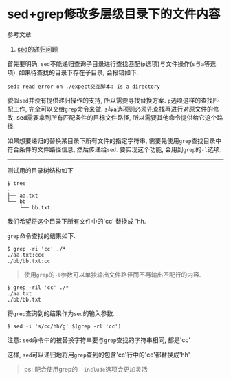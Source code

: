 # sed+grep修改多层级目录下的文件内容

参考文章

1. [sed的递归问题](http://www.blogbus.com/kebe-jea-logs/59348026.html)

首先要明确, `sed`不能递归查询子目录进行查找匹配(`p`选项)与文件操作(`s`与`a`等选项). 如果待查找的目录下存在子目录, 会报错如下.

```
sed: read error on ./expect交互脚本: Is a directory
```

貌似`sed`并没有提供递归操作的支持, 所以需要寻找替换方案. `p`选项这样的查找匹配工作, 完全可以交给`grep`命令来做. `s`与`a`选项则必须先查找再进行对原文件的修改. sed需要拿到所有匹配条件的目标文件路径, 所以需要其他命令提供给它这个路径.

如果想要递归的替换某目录下所有文件的指定字符串, 需要先使用`grep`查找目录中符合条件的文件路径信息, 然后传递给`sed`. 要实现这个功能, 会用到`grep`的`-l`选项.

------

测试用的目录树结构如下

```
$ tree
.
├── aa.txt
└── bb
    └── bb.txt
```

我们希望将这个目录下所有文件中的'cc' 替换成 'hh.

`grep`命令查找的结果如下.

```
$ grep -ri 'cc' ./*
./aa.txt:ccc
./bb/bb.txt:cc
```

> 使用`grep`的`-l`参数可以单独输出文件路径而不再输出匹配行的内容.

```
$ grep -ril 'cc' ./*
./aa.txt
./bb/bb.txt
```

将`grep`查询到的结果作为`sed`的输入参数.

```
$ sed -i 's/cc/hh/g' $(grep -rl 'cc')
```

注意: `sed`命令中的被替换字符串要与`grep`查找的字符串相同, 都是'cc'

这样, `sed`可以递归地将用`grep`查到的包含'cc'行中的'cc'都替换成'hh'

> ps: 配合使用grep的`--include`选项会更加灵活
